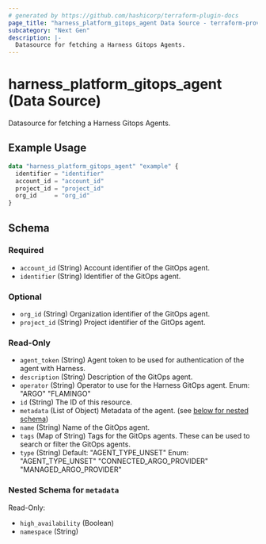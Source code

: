 ```yaml
---
# generated by https://github.com/hashicorp/terraform-plugin-docs
page_title: "harness_platform_gitops_agent Data Source - terraform-provider-harness"
subcategory: "Next Gen"
description: |-
  Datasource for fetching a Harness Gitops Agents.
---
```


# harness_platform_gitops_agent (Data Source)

Datasource for fetching a Harness Gitops Agents.

## Example Usage

```terraform
data "harness_platform_gitops_agent" "example" {
  identifier = "identifier"
  account_id = "account_id"
  project_id = "project_id"
  org_id     = "org_id"
}
```

<!-- schema generated by tfplugindocs -->
## Schema

### Required

- `account_id` (String) Account identifier of the GitOps agent.
- `identifier` (String) Identifier of the GitOps agent.

### Optional

- `org_id` (String) Organization identifier of the GitOps agent.
- `project_id` (String) Project identifier of the GitOps agent.

### Read-Only

- `agent_token` (String) Agent token to be used for authentication of the agent with Harness.
- `description` (String) Description of the GitOps agent.
- `operator` (String) Operator to use for the Harness GitOps agent. Enum: "ARGO" "FLAMINGO"
- `id` (String) The ID of this resource.
- `metadata` (List of Object) Metadata of the agent. (see [below for nested schema](#nestedatt--metadata))
- `name` (String) Name of the GitOps agent.
- `tags` (Map of String) Tags for the GitOps agents. These can be used to search or filter the GitOps agents.
- `type` (String) Default: "AGENT_TYPE_UNSET"
Enum: "AGENT_TYPE_UNSET" "CONNECTED_ARGO_PROVIDER" "MANAGED_ARGO_PROVIDER"

<a id="nestedatt--metadata"></a>
### Nested Schema for `metadata`

Read-Only:

- `high_availability` (Boolean)
- `namespace` (String)
